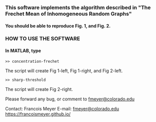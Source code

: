 ### This software implements the algorithm described in "The Frechet Mean of Inhomogeneous Random Graphs"

#### You should be able to reproduce Fig. 1, and Fig. 2.


### HOW TO USE THE SOFTWARE

#### In MATLAB, type 
```
>> concentration-frechet
```
The script will create Fig 1-left, Fig 1-right, and Fig 2-left.
```
>> sharp-threshold
```
The script will create Fig 2-right.

Please forward any bug, or comment to fmeyer@colorado.edu

Contact:
Francois Meyer
E-mail: fmeyer@colorado.edu
https://francoismeyer.github.io/
